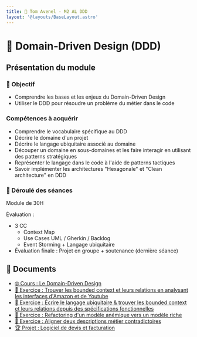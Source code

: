 ```yaml
---
title: 🤝 Tom Avenel - M2 AL DDD
layout: '@layouts/BaseLayout.astro'
---
```


# 🤝 Domain-Driven Design (DDD)

## Présentation du module

### 🎯 Objectif

- Comprendre les bases et les enjeux du Domain-Driven Design
- Utiliser le DDD pour résoudre un problème du métier dans le code
 
### Compétences à acquérir

- Comprendre le vocabulaire spécifique au DDD
- Décrire le domaine d'un projet
- Décrire le langage ubiquitaire associé au domaine
- Découper un domaine en sous-domaines et les faire interagir en utilisant des patterns stratégiques
- Représenter le langage dans le code à l'aide de patterns tactiques
- Savoir implémenter les architectures "Hexagonale" et "Clean architecture" en DDD

### 📅 Déroulé des séances

Module de 30H

Évaluation :

- 3 CC
  - Context Map
  - Use Cases UML / Gherkin / Backlog
  - Event Storming + Langage ubiquitaire
- Évaluation finale : Projet en groupe + soutenance (dernière séance)

## 📑 Documents

- [🤓 Cours : Le Domain-Driven Design](/cours/ddd/cours)
- [📝 Exercice : Trouver les bounded context et leurs relations en analysant les interfaces d'Amazon et de Youtube](/cours/ddd/ddd-exo-youtube-amazon)
- [📝 Exercice : Écrire le langage ubiquitaire & trouver les bounded context et leurs relations depuis des spécifications fonctionnelles](/cours/ddd/ddd-exo-contexts)
- [📝 Exercice : Refactoring d'un modèle anémique vers un modèle riche](/cours/ddd/ddd-exo-modele)
- [📝 Exercice : Aligner deux descriptions métier contradictoires](/cours/ddd/ddd-exo-langage)
- [🏆 Projet : Logiciel de devis et facturation](/cours/ddd/ddd-projet)

